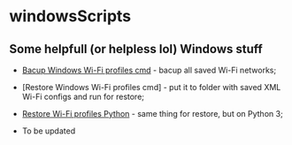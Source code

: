 # windowsScripts
## Some helpfull (or helpless lol) Windows stuff
* [Bacup Windows Wi-Fi profiles cmd](https://github.com/dittohead/windowsScripts/blob/master/bacupWiFiProfiles.cmd) - bacup all saved Wi-Fi networks;
* [Restore Windows Wi-Fi profiles cmd] - put it to folder with saved XML Wi-Fi configs and run for restore;
* [Restore Wi-Fi profiles Python](https://github.com/dittohead/windowsScripts/blob/master/importwifiprofiles.py) - same thing for restore, but on Python 3;

* To be updated
